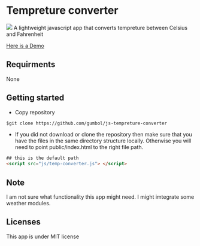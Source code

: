# Tempreture converter
 <img src="https://img.shields.io/badge/License-MIT-blue.svg">
A lightweight javascript app that converts tempreture between Celsius and Fahrenheit

[Here is a Demo](https://js-tempreture-converter.herokuapp.com)

## Requirments

None

## Getting started
* Copy repository
```html
$git clone https://github.com/gumbol/js-tempreture-converter
```
* If you did not download or clone the repository then make sure that you have the files in the same directory structure locally. Otherwise you will need to point public/index.html to the right file path.

```html
## this is the default path
<script src="js/temp-converter.js"> </script>
```
## Note

I am not sure what functionality this app might need. I might imtegrate some weather modules.

## Licenses
This app is under MIT license

